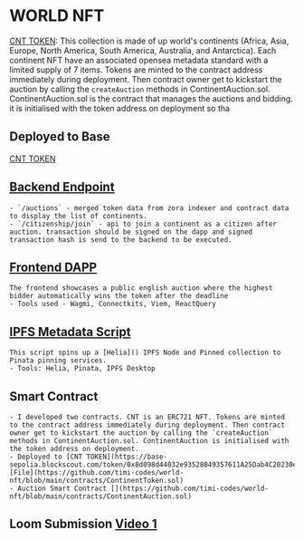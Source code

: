 # WORLD NFT 
[CNT TOKEN](https://base-sepolia.blockscout.com/token/0x8d098d44032e93528049357611A25Dab4C20230e): This collection is made of up world's continents (Africa, Asia, Europe, North America, South America, Australia, and Antarctica). Each continent NFT have an associated opensea metadata standard with a limited supply of 7 items.
Tokens are minted to the contract address immediately during deployment. Then contract owner get to kickstart the auction by calling the `createAuction` methods in ContinentAuction.sol. ContinentAuction.sol is the contract that manages the auctions and bidding. it is initialised with the token address on deployment so tha 

## Deployed to Base 

[CNT TOKEN](https://base-sepolia.blockscout.com/token/0x8d098d44032e93528049357611A25Dab4C20230e)

## [Backend Endpoint](https://world-token-05ceac17e8ac.herokuapp.com)
    - `/auctions` - merged token data from zora indexer and contract data to display the list of continents.
    - `/citizenship/join` - api to join a continent as a citizen after auction. transaction should be signed on the dapp and signed transaction hash is send to the backend to be executed. 

## [Frontend DAPP](https://world-q67k4f32u-payscout.vercel.app/)
    The frontend showcases a public english auction where the highest bidder automatically wins the token after the deadline  
    - Tools used - Wagmi, Connectkits, Viem, ReactQuery

## [IPFS Metadata Script](https://github.com/timi-codes/world-nft/blob/main/scripts/deploy_metadata.mjs)
    This script spins up a [Helia]() IPFS Node and Pinned collection to Pinata pinning services.
    - Tools: Helia, Pinata, IPFS Desktop

## Smart Contract
    - I developed two contracts. CNT is an ERC721 NFT. Tokens are minted to the contract address immediately during deployment. Then contract owner get to kickstart the auction by calling the `createAuction` methods in ContinentAuction.sol. ContinentAuction is initialised with the token address on deployment.
    - Deployed to [CNT TOKEN](https://base-sepolia.blockscout.com/token/0x8d098d44032e93528049357611A25Dab4C20230e) [File](https://github.com/timi-codes/world-nft/blob/main/contracts/ContinentToken.sol)
    - Auction Smart Contract [](https://github.com/timi-codes/world-nft/blob/main/contracts/ContinentAuction.sol)



## Loom Submission [Video 1](https://www.loom.com/share/ed95eb3c652a43a6a8ce567eff66106d)